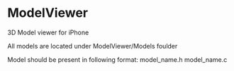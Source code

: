 ModelViewer
===========

3D Model viewer for iPhone

All models are located under ModelViewer/Models foulder

Model should be present in following format:
model_name.h
model_name.c
